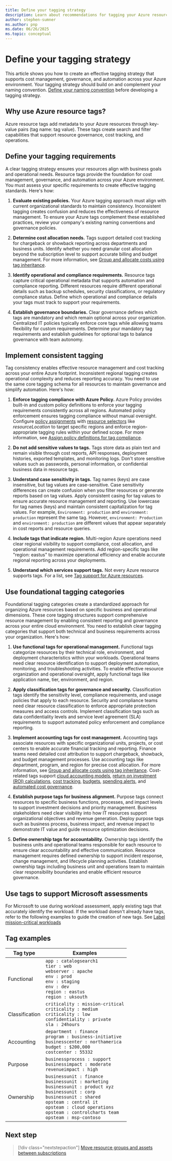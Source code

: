 ```yaml
---
title: Define your tagging strategy
description: Learn about recommendations for tagging your Azure resources and assets and how to define your tagging strategy.
author: stephen-sumner
ms.author: pnp
ms.date: 06/26/2025
ms.topic: conceptual
---
```


# Define your tagging strategy

This article shows you how to create an effective tagging strategy that supports cost management, governance, and automation across your Azure environment. Your tagging strategy should build on and complement your naming convention. [Define your naming convention](/azure/cloud-adoption-framework/ready/azure-best-practices/resource-tagging) before developing a tagging strategy.

## Why use Azure resource tags?

Azure resource tags add metadata to your Azure resources through key-value pairs (tag name: tag value). These tags create search and filter capabilities that support resource governance, cost tracking, and operations.

## Define your tagging requirements

A clear tagging strategy ensures your resources align with business goals and operational needs. Resource tags provide the foundation for cost management, governance, and automation across your Azure environment. You must assess your specific requirements to create effective tagging standards. Here's how:

1. **Evaluate existing policies.** Your Azure tagging approach must align with current organizational standards to maintain consistency. Inconsistent tagging creates confusion and reduces the effectiveness of resource management. To ensure your Azure tags complement these established practices, review your company's existing naming conventions and governance policies.

2. **Determine cost allocation needs.** Tags support detailed cost tracking for chargeback or showback reporting across departments and business units. Identify whether you need granular cost allocation beyond the subscription level to support accurate billing and budget management. For more information, see [Group and allocate costs using tag inheritance](/azure/cost-management-billing/costs/enable-tag-inheritance).

3. **Identify operational and compliance requirements.** Resource tags capture critical operational metadata that supports automation and compliance reporting. Different resources require different operational details such as backup schedules, security classifications, or regulatory compliance status. Define which operational and compliance details your tags must track to support your requirements.

4. **Establish governance boundaries.** Clear governance defines which tags are mandatory and which remain optional across your organization. Centralized IT policies typically enforce core tags while allowing teams flexibility for custom requirements. Determine your mandatory tag requirements and establish guidelines for optional tags to balance governance with team autonomy.

## Implement consistent tagging

Tag consistency enables effective resource management and cost tracking across your entire Azure footprint. Inconsistent regional tagging creates operational complexity and reduces reporting accuracy. You need to use the same core tagging schema for all resources to maintain governance and simplify automation. Here's how:

1. **Enforce tagging compliance with Azure Policy.** Azure Policy provides built-in and custom policy definitions to enforce your tagging requirements consistently across all regions. Automated policy enforcement ensures tagging compliance without manual oversight. Configure [policy assignments](/azure/governance/policy/assign-policy-portal) with [resource selectors](/azure/governance/policy/concepts/assignment-structure#resource-selectors) like *resourceLocation* to target specific regions and enforce region-appropriate tagging rules within your defined scope. For more information, see [Assign policy definitions for tag compliance](/azure/azure-resource-manager/management/tag-policies).

1. **Do not add sensitive values to tags.** Tags store data as plain text and remain visible through cost reports, API responses, deployment histories, exported templates, and monitoring logs. Don't store sensitive values such as passwords, personal information, or confidential business data in resource tags.

1. **Understand case sensitivity in tags.** Tag names (keys) are case insensitive, but tag values are case-sensitive. Case sensitivity differences can create confusion when you filter resources or generate reports based on tag values. Apply consistent casing for tag values to ensure accurate resource management and reporting. Use lowercase for tag names (keys) and maintain consistent capitalization for tag values. For example, `Environment: production` and `environment: production` represent the same tag. However, `environment: Production` and `environment: production` are different values that appear separately in cost reports and resource queries.

1. **Include tags that indicate region.** Multi-region Azure operations need clear regional visibility to support compliance, cost allocation, and operational management requirements. Add region-specific tags like "region: eastus" to maximize operational efficiency and enable accurate regional reporting across your deployments.

1. **Understand which services support tags.** Not every Azure resource supports tags. For a list, see [Tag support for Azure resources](/azure/azure-resource-manager/management/tag-support).

## Use foundational tagging categories

Foundational tagging categories create a standardized approach for organizing Azure resources based on specific business and operational dimensions. These core tagging structures support comprehensive resource management by enabling consistent reporting and governance across your entire cloud environment. You need to establish clear tagging categories that support both technical and business requirements across your organization. Here's how:

1. **Use functional tags for operational management.** Functional tags categorize resources by their technical role, environment, and deployment characteristics within your workloads. Operational teams need clear resource identification to support deployment automation, monitoring, and troubleshooting activities. To enable effective resource organization and operational oversight, apply functional tags like application name, tier, environment, and region.

1. **Apply classification tags for governance and security.** Classification tags identify the sensitivity level, compliance requirements, and usage policies that apply to each resource. Security and compliance teams need clear resource classification to enforce appropriate protection measures and access controls. Implement classification tags such as data confidentiality levels and service level agreement (SLA) requirements to support automated policy enforcement and compliance reporting.

1. **Implement accounting tags for cost management.** Accounting tags associate resources with specific organizational units, projects, or cost centers to enable accurate financial tracking and reporting. Finance teams need detailed cost attribution to support chargeback, showback, and budget management processes. Use accounting tags like department, program, and region for precise cost allocation. For more information, see [Group and allocate costs using tag inheritance](/azure/cost-management-billing/costs/enable-tag-inheritance). Cost-related tags support [cloud accounting models](../../strategy/cloud-accounting.md), [return on investment (ROI) calculations](../../strategy/cloud-migration-business-case.md), [cost tracking](../../ready/azure-best-practices/track-costs.md), [budgets](/azure/cost-management-billing/costs/tutorial-acm-create-budgets?toc=/azure/cloud-adoption-framework/toc.json&bc=/azure/cloud-adoption-framework/_bread/toc.json), [spending alerts](/azure/cost-management-billing/costs/cost-mgt-alerts-monitor-usage-spending?toc=/azure/cloud-adoption-framework/toc.json&bc=/azure/cloud-adoption-framework/_bread/toc.json), and [automated cost governance](../../govern/enforce-cloud-governance-policies.md#automate-cost-governance).

1. **Establish purpose tags for business alignment.** Purpose tags connect resources to specific business functions, processes, and impact levels to support investment decisions and priority management. Business stakeholders need clear visibility into how IT resources support organizational objectives and revenue generation. Deploy purpose tags such as business process, business impact, and revenue impact to demonstrate IT value and guide resource optimization decisions.

1. **Define ownership tags for accountability.** Ownership tags identify the business units and operational teams responsible for each resource to ensure clear accountability and effective communication. Resource management requires defined ownership to support incident response, change management, and lifecycle planning activities. Establish ownership tags including business unit and operations team to maintain clear responsibility boundaries and enable efficient resource governance.

## Use tags to support Microsoft assessments

For Microsoft to use during workload assessment, apply existing tags that accurately identify the workload. If the workload doesn't already have tags, refer to the following examples to guide the creation of new tags. See [Label mission-critical workloads](/azure/azure-resource-manager/management/tag-mission-critical-workload)

## Tag examples

| Tag type | Examples |
|--|--|
| Functional | `app : catalogsearch1` <br> `tier : web` <br> `webserver : apache` <br> `env : prod` <br> `env : staging` <br> `env : dev` <br> `region : eastus` <br> `region : uksouth` |
| Classification | `criticality : mission-critical` <br> `criticality : medium` <br> `criticality : low` <br> `confidentiality : private` <br> `sla : 24hours` |
| Accounting | `department : finance` <br> `program : business-initiative` <br> `businesscenter : northamerica`<br> `budget : $200,000` <br> `costcenter : 55332`|
| Purpose | `businessprocess : support` <br> `businessimpact : moderate` <br> `revenueimpact : high` |
| Ownership | `businessunit : finance` <br> `businessunit : marketing` <br> `businessunit : product xyz` <br> `businessunit : corp` <br> `businessunit : shared` <br> `opsteam : central it` <br> `opsteam : cloud operations` <br> `opsteam : controlcharts team` <br> `opsteam : msp-contoso` |

## Next step

> [!div class="nextstepaction"]
> [Move resource groups and assets between subscriptions](/azure/azure-resource-manager/management/move-resource-group-and-subscription)
